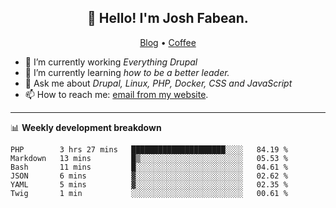 <h2 align="center">👋 Hello! I'm Josh Fabean.</h2>
<p align="center">
  <a href="https://joshfabean.com">Blog</a> •
  <a href="https://www.buymeacoffee.com/LSxne6Yr4">Coffee</a>
</p>

- 🔭 I’m currently working *Everything Drupal*
- 🌱 I’m currently learning *how to be a better leader.*
- 💬 Ask me about *Drupal, Linux, PHP, Docker, CSS and JavaScript*
- 📫 How to reach me: [email from my website](https://joshfabean.com).

-------

📊 **Weekly development breakdown**
<!--START_SECTION:waka-->

```text
PHP        3 hrs 27 mins   █████████████████████░░░░   84.19 %
Markdown   13 mins         █▒░░░░░░░░░░░░░░░░░░░░░░░   05.53 %
Bash       11 mins         █░░░░░░░░░░░░░░░░░░░░░░░░   04.61 %
JSON       6 mins          ▓░░░░░░░░░░░░░░░░░░░░░░░░   02.62 %
YAML       5 mins          ▓░░░░░░░░░░░░░░░░░░░░░░░░   02.35 %
Twig       1 min           ░░░░░░░░░░░░░░░░░░░░░░░░░   00.61 %
```

<!--END_SECTION:waka-->

<!--
**fabean/fabean** is a ✨ _special_ ✨ repository because its `README.md` (this file) appears on your GitHub profile.

Here are some ideas to get you started:

- 🔭 I’m currently working on ...
- 🌱 I’m currently learning ...
- 👯 I’m looking to collaborate on ...
- 🤔 I’m looking for help with ...
- 💬 Ask me about ...
- 📫 How to reach me: ...
- 😄 Pronouns: ...
- ⚡ Fun fact: ...
-->
